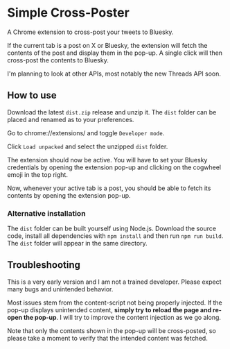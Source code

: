 # Simple Cross-Poster

A Chrome extension to cross-post your tweets to Bluesky.

If the current tab is a post on X or Bluesky, the extension will fetch the contents of the post and display them in the pop-up. A single click will then cross-post the contents to Bluesky.

I'm planning to look at other APIs, most notably the new Threads API soon.

## How to use

Download the latest `dist.zip` release and unzip it. The `dist` folder can be placed and renamed as to your preferences.

Go to chrome://extensions/ and toggle `Developer mode`.

Click `Load unpacked` and select the unzipped `dist` folder.

The extension should now be active. You will have to set your Bluesky credentials by opening the extension pop-up and clicking on the cogwheel emoji in the top right.

Now, whenever your active tab is a post, you should be able to fetch its contents by opening the extension pop-up.

### Alternative installation

The `dist` folder can be built yourself using Node.js.
Download the source code, install all dependencies with `npm install` and then run `npm run build`. The `dist` folder will appear in the same directory.

## Troubleshooting

This is a very early version and I am not a trained developer. Please expect many bugs and unintended behavior.

Most issues stem from the content-script not being properly injected. If the pop-up displays unintended content, **simply try to reload the page and re-open the pop-up**. I will try to improve the content injection as we go along.

Note that only the contents shown in the pop-up will be cross-posted, so please take a moment to verify that the intended content was fetched.